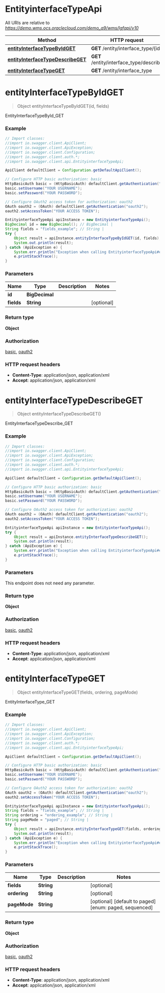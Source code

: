 # EntityinterfaceTypeApi

All URIs are relative to *https://demo.wms.ocs.oraclecloud.com/demo_a9/wms/lgfapi/v10*

Method | HTTP request | Description
------------- | ------------- | -------------
[**entityInterfaceTypeByIdGET**](EntityinterfaceTypeApi.md#entityInterfaceTypeByIdGET) | **GET** /entity/interface_type/{id} | EntityInterfaceTypeById_GET
[**entityInterfaceTypeDescribeGET**](EntityinterfaceTypeApi.md#entityInterfaceTypeDescribeGET) | **GET** /entity/interface_type/describe | EntityInterfaceTypeDescribe_GET
[**entityInterfaceTypeGET**](EntityinterfaceTypeApi.md#entityInterfaceTypeGET) | **GET** /entity/interface_type | EntityInterfaceType_GET


<a name="entityInterfaceTypeByIdGET"></a>
# **entityInterfaceTypeByIdGET**
> Object entityInterfaceTypeByIdGET(id, fields)

EntityInterfaceTypeById_GET



### Example
```java
// Import classes:
//import io.swagger.client.ApiClient;
//import io.swagger.client.ApiException;
//import io.swagger.client.Configuration;
//import io.swagger.client.auth.*;
//import io.swagger.client.api.EntityinterfaceTypeApi;

ApiClient defaultClient = Configuration.getDefaultApiClient();

// Configure HTTP basic authorization: basic
HttpBasicAuth basic = (HttpBasicAuth) defaultClient.getAuthentication("basic");
basic.setUsername("YOUR USERNAME");
basic.setPassword("YOUR PASSWORD");

// Configure OAuth2 access token for authorization: oauth2
OAuth oauth2 = (OAuth) defaultClient.getAuthentication("oauth2");
oauth2.setAccessToken("YOUR ACCESS TOKEN");

EntityinterfaceTypeApi apiInstance = new EntityinterfaceTypeApi();
BigDecimal id = new BigDecimal(); // BigDecimal | 
String fields = "fields_example"; // String | 
try {
    Object result = apiInstance.entityInterfaceTypeByIdGET(id, fields);
    System.out.println(result);
} catch (ApiException e) {
    System.err.println("Exception when calling EntityinterfaceTypeApi#entityInterfaceTypeByIdGET");
    e.printStackTrace();
}
```

### Parameters

Name | Type | Description  | Notes
------------- | ------------- | ------------- | -------------
 **id** | **BigDecimal**|  |
 **fields** | **String**|  | [optional]

### Return type

**Object**

### Authorization

[basic](../README.md#basic), [oauth2](../README.md#oauth2)

### HTTP request headers

 - **Content-Type**: application/json, application/xml
 - **Accept**: application/json, application/xml

<a name="entityInterfaceTypeDescribeGET"></a>
# **entityInterfaceTypeDescribeGET**
> Object entityInterfaceTypeDescribeGET()

EntityInterfaceTypeDescribe_GET



### Example
```java
// Import classes:
//import io.swagger.client.ApiClient;
//import io.swagger.client.ApiException;
//import io.swagger.client.Configuration;
//import io.swagger.client.auth.*;
//import io.swagger.client.api.EntityinterfaceTypeApi;

ApiClient defaultClient = Configuration.getDefaultApiClient();

// Configure HTTP basic authorization: basic
HttpBasicAuth basic = (HttpBasicAuth) defaultClient.getAuthentication("basic");
basic.setUsername("YOUR USERNAME");
basic.setPassword("YOUR PASSWORD");

// Configure OAuth2 access token for authorization: oauth2
OAuth oauth2 = (OAuth) defaultClient.getAuthentication("oauth2");
oauth2.setAccessToken("YOUR ACCESS TOKEN");

EntityinterfaceTypeApi apiInstance = new EntityinterfaceTypeApi();
try {
    Object result = apiInstance.entityInterfaceTypeDescribeGET();
    System.out.println(result);
} catch (ApiException e) {
    System.err.println("Exception when calling EntityinterfaceTypeApi#entityInterfaceTypeDescribeGET");
    e.printStackTrace();
}
```

### Parameters
This endpoint does not need any parameter.

### Return type

**Object**

### Authorization

[basic](../README.md#basic), [oauth2](../README.md#oauth2)

### HTTP request headers

 - **Content-Type**: application/json, application/xml
 - **Accept**: application/json, application/xml

<a name="entityInterfaceTypeGET"></a>
# **entityInterfaceTypeGET**
> Object entityInterfaceTypeGET(fields, ordering, pageMode)

EntityInterfaceType_GET



### Example
```java
// Import classes:
//import io.swagger.client.ApiClient;
//import io.swagger.client.ApiException;
//import io.swagger.client.Configuration;
//import io.swagger.client.auth.*;
//import io.swagger.client.api.EntityinterfaceTypeApi;

ApiClient defaultClient = Configuration.getDefaultApiClient();

// Configure HTTP basic authorization: basic
HttpBasicAuth basic = (HttpBasicAuth) defaultClient.getAuthentication("basic");
basic.setUsername("YOUR USERNAME");
basic.setPassword("YOUR PASSWORD");

// Configure OAuth2 access token for authorization: oauth2
OAuth oauth2 = (OAuth) defaultClient.getAuthentication("oauth2");
oauth2.setAccessToken("YOUR ACCESS TOKEN");

EntityinterfaceTypeApi apiInstance = new EntityinterfaceTypeApi();
String fields = "fields_example"; // String | 
String ordering = "ordering_example"; // String | 
String pageMode = "paged"; // String | 
try {
    Object result = apiInstance.entityInterfaceTypeGET(fields, ordering, pageMode);
    System.out.println(result);
} catch (ApiException e) {
    System.err.println("Exception when calling EntityinterfaceTypeApi#entityInterfaceTypeGET");
    e.printStackTrace();
}
```

### Parameters

Name | Type | Description  | Notes
------------- | ------------- | ------------- | -------------
 **fields** | **String**|  | [optional]
 **ordering** | **String**|  | [optional]
 **pageMode** | **String**|  | [optional] [default to paged] [enum: paged, sequenced]

### Return type

**Object**

### Authorization

[basic](../README.md#basic), [oauth2](../README.md#oauth2)

### HTTP request headers

 - **Content-Type**: application/json, application/xml
 - **Accept**: application/json, application/xml

